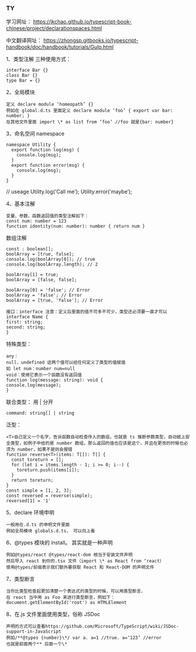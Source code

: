 
### TY

学习网址：
https://jkchao.github.io/typescript-book-chinese/project/declarationspaces.html

中文翻译网址：
https://zhongsp.gitbooks.io/typescript-handbook/doc/handbook/tutorials/Gulp.html

1、类型注解
三种使用方式：
```
interface Bar {}
class Bar {}
type Bar = {}
```
2、全局模块
```
定义 declare module ‘homeopath’ {}
例如在 global.d.ts 里面定义 declare module ‘foo’ { export var bar: number; }
在其他文件里面 import \* as list from ‘foo’ //foo 就是{bar: number}
```
3、命名空间 namespace
```
namespace Utility {
  export function log(msg) {
    console.log(msg);
  }
  export function error(msg) {
    console.log(msg);
  }
}
```

// useage
Utility.log('Call me');
Utility.error('maybe’);

4、基本注解
```
变量、参数、函数返回值的类型注解如下：
const num: number = 123
function identity(num: number): number { return num }
```
数组注解
```
const : boolean[];
boolArray = [true, false];
console.log(boolArray[0]); // true
console.log(boolArray.length); // 2

boolArray[1] = true;
boolArray = [false, false];

boolArray[0] = 'false'; // Error
boolArray = 'false'; // Error
boolArray = [true, 'false']; // Error

接口：interface 注意：定义后里面的值不可多不可少，类型还必须要一直才可以
interface Name {
first: string;
second: string;
}
```

特殊类型：
```
any：
null，undefined 这两个值可以给任何定义了类型的值赋值
如 let num：number num=null
void：使用它表示一个函数没有返回值
function log(message: string): void {
console.log(message);
}

```
联合类型： 用 | 分开
```
command: string[] | string
```
泛型：
```
<T>自己定义一个名字，告诉函数自动检查传入的数组，也就是 ts 推断参数类型，自动赋上安全类型，如例子中给的是 number 数组，那么返回的值也应该是这个，并且在更改的时候也必须为 number，如果不是则会报错
function reverse<T>(items: T[]): T[] {  
  const toreturn = [];
  for (let i = items.length - 1; i >= 0; i--) {
    toreturn.push(items[i]);
  }
  return toreturn;
}
const simple = [1, 2, 3];
const reversed = reverse(simple);
reversed[1] = '1'
```
5、declare 环境申明
```
一般用在.d.ts 的申明文件里面
例如全局模块 globals.d.ts， 可以向上看
```
6、@types 模块的 install。 其实就是一种声明
```
例如@types/react @types/react-dom 相当于安装文件声明
然后导入 react 到你的.tsx 文件（import \* as React from ‘react）
使用@types/前缀表示我们额外要获取 React 和 React-DOM 的声明文件
```
7、类型断言
```
当你比类型检查起更加清楚一个表达式的类型的时候，可以用类型断言，
在 react 当中用 as Foo 来进行类型断言，例如下：
document.getElementById('root') as HTMLElement
```
8、在.js 文件里面使用类型，俗称 JSDoc
```
声明的方式可以查看https://github.com/Microsoft/TypeScript/wiki/JSDoc-support-in-JavaScript
例如/**@types {number}\*/ var a. a=1 //true. a=‘123’ //error
也就是前面两个** 后面一个\*
```
